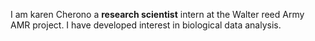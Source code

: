 I am karen Cherono a **research scientist** intern at the Walter reed Army AMR project. I have developed interest in biological data analysis.
